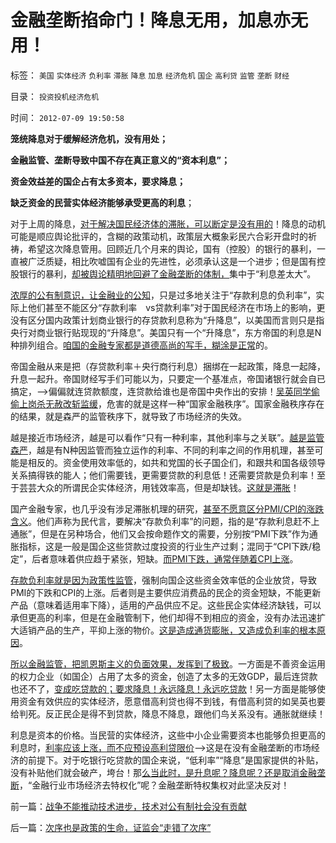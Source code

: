 # 金融垄断掐命门！降息无用，加息亦无用！

标签： `美国` `实体经济` `负利率` `滞胀` `降息` `加息` `经济危机` `国企` `高利贷` `监管` `垄断` `财经` 

目录： `投资投机经济危机`

时间： `2012-07-09 19:50:58`

**笼统降息对于缓解经济危机，没有用处；**

**金融监管、垄断导致中国不存在真正意义的“资本利息”；**

**资金效益差的国企占有太多资本，要求降息；**

**缺乏资金的民营实体经济能够承受更高的利息**；

对于上周的降息，[对于解决国民经济体的滞胀，可以断定是没有用的](../../../2011/12/1/小政府＝消费者依法诉讼取代“监管”.md)！降息的动机可能是顺应舆论批评的，含糊的政策动机，政策层大概象彩民六合彩开盘时的祈祷，希望这次降息管用。回顾近几个月来的舆论，国有（控股）的银行的暴利，一直被广泛质疑，相比吹嘘国有企业的先进性，必须承认这是一个进步；但是国有控股银行的暴利，[却被舆论精明地回避了金融垄断的体制，](../../../2009/1/21/投机的定义；土地改革与金融市场经济去特权化同步.md)集中于“利息差太大”。

[浓厚的公有制意识，让金融业的公知](../../../2010/12/13/呼吁股市计划经济的市场公害.md)，只是过多地关注于“存款利息的负利率”，实际上他们甚至不能区分“存款利率　vs贷款利率”对于国民经济在市场上的影响，更没有区分国内政策计划商业银行的存贷款利息称为“升降息”，以美国而言则只是指央行对商业银行贴现现的“升降息”。美国只有一个“升降息”，东方帝国的利息是N种排列组合。[咱国的金融专家都是道德高尚的写手，糊涂是正常](../../../2012/2/21/证监会新政又是金融垄断集团定制的改革吗？.md)的。

帝国金融从来是把（存贷款利率＋央行商行利息）捆绑在一起政策，降息一起降，升息一起升。帝国财经写手们可能以为，只要定一个基准点，帝国诸银行就会自已搞定，——>偏偏就连贷款额度，连贷款给谁也是帝国中央作出的安排！[吴英同学偷偷上岗杀无赦改斩监缓](../../../2012/6/10/为什么金融秩序Order吴英该死.md)，危害的就是这样一种“国家金融秩序”。国家金融秩序存在的结果，就是森严的监管秩序下，就导致了市场经济的失效。

越是接近市场经济，越是可以看作“只有一种利率，其他利率与之关联”。[越是监管森严](../../../2012/7/8/监管不能创造价值，战争不能拉动技术，和创新教.md)，越是有N种因监管而独立运作的利率、不同的利率之间的作用机理，甚至可能是相反的。资金使用效率低的，如共和党国的长子国企们，和跟共和国各级领导关系搞得铁的能人；他们需要钱，更需要贷款的利息低！还需要贷款是负利率！至于芸芸大众的所谓民企实体经济，用钱效率高，但是却缺钱。[这就是滞胀](../../../2012/1/16/凯恩斯主义作用于Charter经济体的机理和滞胀的公式.md)！

国产金融专家，也几乎没有涉足滞胀机理的研究，[甚至不愿意区分PMI/CPI的涨跌含义](../../../2010/2/2/经济学中的通胀定义不同.md)。他们声称为民代言，要解决“存款负利率”的问题，指的是“存款利息赶不上通胀”，但是在另种场合，他们又会按命题作文的需要，分别按“PMI下跌”作为通胀指标，这是一般是国企这些贷款过度投资的行业生产过剩；混同于“CPI下跌/稳定”，后者意味着供应趋于紧张，短缺。[而PMI下跌，通常伴随着CPI上涨](../../../2011/10/28/凯恩斯主义的（通胀／通缩）总是成对同时出现.md)。

[存款负利率就是因为政策性监管](../../../2011/6/23/高利贷是风险投资；有息存款的本质就是高利贷；.md)，强制向国企这些资金效率低的企业放贷，导致PMI的下跌和CPI的上涨。后者则是主要供应消费品的民企的资金短缺，不能更新产品（意味着适用率下降），适用的产品供应不足。这些民企实体经济缺钱，可以承但更高的利率，但是在金融管制下，他们却得不到相应的资金，没有办法迅速扩大适销产品的生产，平抑上涨的物价。[这是造成通货膨胀，又造成负利率的根本原因](../../../2011/6/22/市场经济没有通货膨胀和经济危机.md)。

[所以金融监管，把凯恩斯主义的负面效果，发挥到了极致](../../../2012/7/8/监管的政治信仰是“封建”.md)。一方面是不善资金运用的权力企业（如国企）占用了太多的资金，创造了太多的无效GDP，最后连贷款也还不了，[变成吃贷款的；要求降息！永远降息！永远吃贷款](../../../2012/3/14/总理要禁毒，机构毒瘾大发作！.md)！另一方面是能够使用资金有效供应的实体经济，愿意借高利贷也得不到钱，有借高利贷的如吴英也要给判死。反正民企是得不到贷款，降息不降息，跟他们鸟关系没有。通胀就继续！

利息是资本的价格。当民营的实体经济，这些中小企业需要资本也能够负担更高的利息时，[利率应该上涨，而不应预设高利贷限价](../../../2011/6/22/有高利贷就没有产能过剩，没有通货膨胀；没有经济周期.md)——>这是在没有金融垄断的市场经济的前提下。对于吃银行吃贷款的国企来说，“低利率”“降息”是国家提供的补贴，没有补贴他们就会破产，垮台！那[么当此时，是升息呢？降息呢？还是取消金融垄断](../../../2011/8/13/高利贷救世界；金融垄断是命门.md)，“金融行业市场经济去特权化”呢？金融垄断特权集权对此坚决反对！



前一篇：[战争不能推动技术进步，技术对公有制社会没有贡献](../../../2012/7/9/战争不能推动技术进步，技术对公有制社会没有贡献.md)

后一篇：[次序也是政策的生命，证监会“走错了次序”](../../../2012/7/9/次序也是政策的生命，证监会“走错了次序”.md)